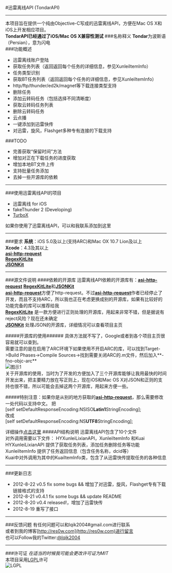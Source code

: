 #迅雷离线API  (TondarAPI)
***************  
本项目旨在提供一个纯由Objective-C写成的迅雷离线API，方便在Mac OS X和iOS上开发相应项目。  
**TondarAPI已经通过了iOS/Mac OS X兼容性测试** 
###名称释义
**Tondar**为波斯语（Persian），意为闪电  
###功能概述
* 迅雷离线账户登陆  
* 获取任务列表（返回返回每个任务的详细信息，参见XunleiItemInfo）  
* 任务类型识别  
* 获取BT任务列表（返回返回每个任务的详细信息，参见XunleiItemInfo）  
* http/ftp/thunder/ed2k/magnet等下载连接类型支持  
* 删除任务
* 添加云转码任务（包括选择不同清晰度）
* 获取云转码任务列表
* 删除云转码任务
* 云点播
* 一键添加到迅雷快传
* 对迅雷，旋风，Flashget多种专有连接的下载支持

###TODO
* 完善获取“保留时间”方法  
* 增加对正在下载任务的进度获取  
* 增加本地BT文件上传  
* 支持批量任务添加  
* 去掉一些开源库的依赖

******************  
###使用迅雷离线API的项目  
* 迅雷离线 for iOS
* fakeThunder 2  (Developing)
* [TurboX](https://github.com/lqik2004/TurboX)

如果你使用了迅雷离线API，可以和我联系添加到这里

******************
###要求
**系统**：iOS 5.0及以上(支持ARC)和Mac OX 10.7 Lion及以上  
**Xcode**：4.3及其以上  
[**asi-http-request**](https://github.com/pokeb/asi-http-request/)  
[**RegexKitLite**](http://regexkit.sourceforge.net/RegexKitLite/)  
[**JSONKit**](https://github.com/johnezang/JSONKit/)
******************
###源文件说明
####依赖的开源库
迅雷离线API依赖的开源库有：[**asi-http-request**](https://github.com/pokeb/asi-http-request/) [**RegexKitLite**](http://regexkit.sourceforge.net/RegexKitLite/)和[**JSONKit**](https://github.com/johnezang/JSONKit/)  
[**asi-http-request**](https://github.com/pokeb/asi-http-request/)方便了http-request。不过[**asi-http-request**](https://github.com/pokeb/asi-http-request/)作者已经停止了开发，而且不支持ARC，所以我也正在考虑更换成别的开源库，如果有比较好的功能完备的库可以推荐给我  
[**RegexKitLite**](http://regexkit.sourceforge.net/RegexKitLite/) 是一款方便进行正则处理的开源库，用起来非常不错，但是据说有reject风险？现在还未确定  
[**JSONKit**](https://github.com/johnezang/JSONKit/) 处理JSON的开源库，详细情况可以查看项目主页

#####开源库的使用######
具体方法就不写了，Google或者到各个项目主页很容易就可以查到。  
需要注意的是在启用了ARC环境下如果使用不开启ARC的库，可以找到Target->Build Phases->Compile Sources->找到需要关闭ARC的.m文件，然后加入**-fno-objc-arc**  
![图示1](http://ww4.sinaimg.cn/large/62d85d3dtw1dvybqxgbt3j.jpg )  
关于开源库的使用，当时为了开发的方便加入了三个开源库能够让我用最快的时间开发出来，把主要精力放在写正则上，现在iOS和Mac OS X对JSON和正则的支持也很不错，所以可能会去掉这两个开源库，用起来方便一些。

#####特别注意：如果你是从别的地方获取的[**asi-http-request**](https://github.com/pokeb/asi-http-request/)，那么需要修改一处代码以支持中文。
把  
[self setDefaultResponseEncoding:NSISO**Latin1**StringEncoding];  
改成  
[self setDefaultResponseEncoding:NS**UTF8**StringEncoding];    

详细操作[点击这里](https://github.com/lqik2004/xunlei-lixian-api-PureObjc/commit/25dd032334adeff60e906c75c8dcc6ecad241026)
####API结构说明
迅雷离线API包含了10个文件  
对外调用需要以下文件：
HYXunleiLixianAPI，XunleiItemInfo 和Kuai  
HYXunleiLixianAPI 提供了获取任务列表，添加任务删除任务等功能  
XunleiItemInfo 提供了任务返回信息（包含任务名称，dcid等）  
Kuai中对外调用为其中的KuaiItemInfo类，包含了从迅雷快传提取任务的各种信息
*******************
###更新日志  
* 2012-8-22 v0.5 fix some bugs && 增加了对迅雷，旋风，Flashget专有下载链接格式的支持
* 2012-8-21 v0.4.1 fix some bugs && update README
* 2012-8-20 v0.4 released!，增加了迅雷快传
* 2012-8-19 重写了接口  

*******************
###反馈问题
有任何问题可以和lqik2004#gmail.com进行联系  
或者到我的博客[http://res0w.com](http://res0w.com)进行留言  
也可以Follow我的Twitter:[@lqik2004](https://twitter.com/lqik2004)
********************
###许可证
*在适当的时候我可能会更改许可证为MIT*  
本项目采用[LGPL](http://www.gnu.org/copyleft/lesser.html)许可  
![LGPL](http://www.gnu.org/graphics/lgplv3-147x51.png)